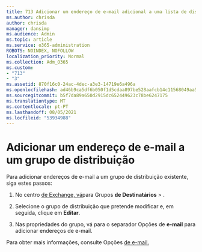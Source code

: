 ```yaml
---
title: 713 Adicionar um endereço de e-mail adicional a uma lista de distribuição
ms.author: chrisda
author: chrisda
manager: dansimp
ms.audience: Admin
ms.topic: article
ms.service: o365-administration
ROBOTS: NOINDEX, NOFOLLOW
localization_priority: Normal
ms.collection: Adm_O365
ms.custom:
- "713"
- "3"
ms.assetid: 870f16c0-24ac-4dec-a3e3-14719e6a496a
ms.openlocfilehash: ad46b9ca5df6b050f1d5cdaa897be528aafcb14c11568049aa512c4f65645392
ms.sourcegitcommit: b5f7da89a650d2915dc652449623c78be6247175
ms.translationtype: MT
ms.contentlocale: pt-PT
ms.lasthandoff: 08/05/2021
ms.locfileid: "53934988"
---
```

# <a name="add-an-email-address-for-a-distribution-group"></a>Adicionar um endereço de e-mail a um grupo de distribuição

Para adicionar endereços de e-mail a um grupo de distribuição existente, siga estes passos:

1. No centro [de Exchange, vá](https://outlook.office365.com/ecp/)para Grupos **de Destinatários** \> .

2. Selecione o grupo de distribuição que pretende modificar e, em seguida, clique em **Editar**.

3. Nas propriedades do grupo, vá para o separador Opções de **e-mail** para adicionar endereços de e-mail. 

Para obter mais informações, consulte Opções [de e-mail.](https://technet.microsoft.com/library/bb124513.aspx#emailoptions)
